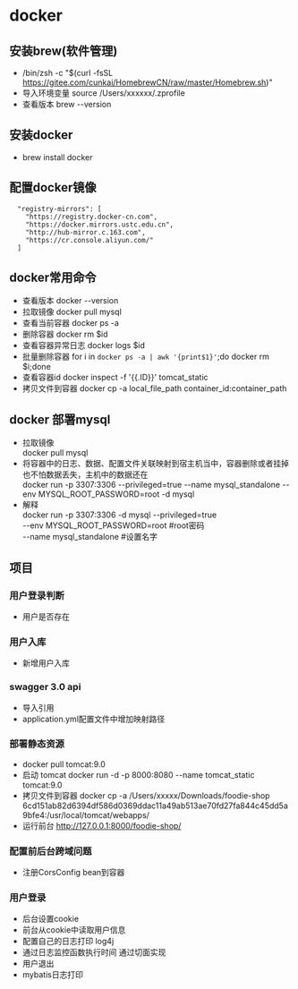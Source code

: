 # docker

## 安装brew(软件管理)
* /bin/zsh -c "$(curl -fsSL https://gitee.com/cunkai/HomebrewCN/raw/master/Homebrew.sh)"
* 导入环境变量 source /Users/xxxxxx/.zprofile
* 查看版本 brew --version

## 安装docker
* brew install docker

## 配置docker镜像
```shell
  "registry-mirrors": [
    "https://registry.docker-cn.com",
    "https://docker.mirrors.ustc.edu.cn",
    "http://hub-mirror.c.163.com",
    "https://cr.console.aliyun.com/"
  ]
```

## docker常用命令
* 查看版本 docker --version
* 拉取镜像 docker pull mysql
* 查看当前容器 docker ps -a
* 删除容器 docker rm $id
* 查看容器异常日志 docker logs $id
* 批量删除容器 for i in `docker ps -a | awk '{print$1}'`;do docker rm $i;done
* 查看容器id  docker inspect -f '{{.ID}}' tomcat_static
* 拷贝文件到容器 docker cp -a local_file_path container_id:container_path

## docker 部署mysql
* 拉取镜像  
docker pull mysql
* 将容器中的日志、数据、配置文件关联映射到宿主机当中，容器删除或者挂掉也不怕数据丢失，主机中的数据还在  
docker run -p 3307:3306 --privileged=true --name mysql_standalone --env MYSQL_ROOT_PASSWORD=root -d mysql
* 解释  
docker run -p 3307:3306 -d mysql --privileged=true  
--env MYSQL_ROOT_PASSWORD=root  #root密码  
--name mysql_standalone   #设置名字  

## 项目

### 用户登录判断
* 用户是否存在

### 用户入库
* 新增用户入库

### swagger 3.0 api
* 导入引用
* application.yml配置文件中增加映射路径

### 部署静态资源
* docker pull tomcat:9.0
* 启动 tomcat docker run -d -p 8000:8080 --name tomcat_static tomcat:9.0
* 拷贝文件到容器 docker cp -a /Users/xxxxx/Downloads/foodie-shop 6cd151ab82d6394df586d0369ddac11a49ab513ae70fd27fa844c45dd5a9bfe4:/usr/local/tomcat/webapps/ 
* 运行前台 http://127.0.0.1:8000/foodie-shop/

### 配置前后台跨域问题
* 注册CorsConfig bean到容器

### 用户登录
* 后台设置cookie
* 前台从cookie中读取用户信息
* 配置自己的日志打印
  log4j
* 通过日志监控函数执行时间
  通过切面实现
* 用户退出
* mybatis日志打印
